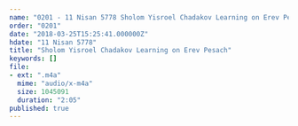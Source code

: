 ```yaml
---
name: "0201 - 11 Nisan 5778 Sholom Yisroel Chadakov Learning on Erev Pesach"
order: "0201"
date: "2018-03-25T15:25:41.000000Z"
hdate: "11 Nisan 5778"
title: "Sholom Yisroel Chadakov Learning on Erev Pesach"
keywords: []
file:
- ext: ".m4a"
  mime: "audio/x-m4a"
  size: 1045091
  duration: "2:05"
published: true
---
```


